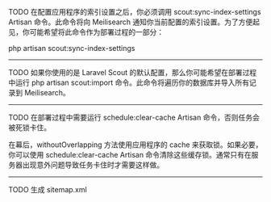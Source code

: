 TODO
在配置应用程序的索引设置之后，你必须调用 scout:sync-index-settings Artisan 命令。此命令将向 Meilisearch 通知你当前配置的索引设置。为了方便起见，你可能希望将此命令作为部署过程的一部分：

php artisan scout:sync-index-settings

---

TODO
如果你使用的是 Laravel Scout 的默认配置，那么你可能希望在部署过程中运行 php artisan scout:import 命令。此命令将遍历你的数据库并导入所有记录到 Meilisearch。

---

TODO
在部署过程中需要运行 schedule:clear-cache Artisan 命令，否则任务会被死锁卡住。

在幕后，withoutOverlapping 方法使用应用程序的 cache 来获取锁。如果必要，你可以使用 schedule:clear-cache Artisan 命令清除这些缓存锁。通常只有在服务器出现意外问题导致任务卡住时才需要这样做。

---

TODO
生成 sitemap.xml